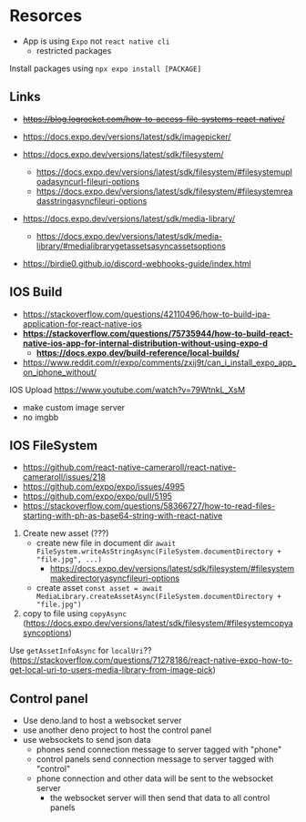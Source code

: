 # Resorces

- App is using `Expo` not `react native cli`
  - restricted packages

Install packages using `npx expo install [PACKAGE]`

## Links

- ~~https://blog.logrocket.com/how-to-access-file-systems-react-native/~~
- https://docs.expo.dev/versions/latest/sdk/imagepicker/
- https://docs.expo.dev/versions/latest/sdk/filesystem/
  - https://docs.expo.dev/versions/latest/sdk/filesystem/#filesystemuploadasyncurl-fileuri-options
  - https://docs.expo.dev/versions/latest/sdk/filesystem/#filesystemreadasstringasyncfileuri-options
- https://docs.expo.dev/versions/latest/sdk/media-library/
  - https://docs.expo.dev/versions/latest/sdk/media-library/#medialibrarygetassetsasyncassetsoptions

- https://birdie0.github.io/discord-webhooks-guide/index.html

## IOS Build
- https://stackoverflow.com/questions/42110496/how-to-build-ipa-application-for-react-native-ios
- **https://stackoverflow.com/questions/75735944/how-to-build-react-native-ios-app-for-internal-distribution-without-using-expo-d**
  - **https://docs.expo.dev/build-reference/local-builds/**
- https://www.reddit.com/r/expo/comments/zxij9t/can_i_install_expo_app_on_iphone_without/

IOS Upload
https://www.youtube.com/watch?v=79WtnkL_XsM
- make custom image server 
- no imgbb

## IOS FileSystem
- https://github.com/react-native-cameraroll/react-native-cameraroll/issues/218
- https://github.com/expo/expo/issues/4995
- https://github.com/expo/expo/pull/5195
- https://stackoverflow.com/questions/58366727/how-to-read-files-starting-with-ph-as-base64-string-with-react-native

1. Create new asset (???)
    - create new file in document dir `await FileSystem.writeAsStringAsync(FileSystem.documentDirectory + "file.jpg", ...)`
      - https://docs.expo.dev/versions/latest/sdk/filesystem/#filesystemmakedirectoryasyncfileuri-options
    - create asset `const asset = await MediaLibrary.createAssetAsync(FileSystem.documentDirectory + "file.jpg")`
2. copy to file using `copyAsync` (https://docs.expo.dev/versions/latest/sdk/filesystem/#filesystemcopyasyncoptions)

Use `getAssetInfoAsync` for `localUri`?? (https://stackoverflow.com/questions/71278186/react-native-expo-how-to-get-local-uri-to-users-media-library-from-image-pick)

## Control panel
- Use deno.land to host a websocket server
- use another deno project to host the control panel
- use websockets to send json data
  - phones send connection message to server tagged with "phone"
  - control panels send connection message to server tagged with "control"
  - phone connection and other data will be sent to the websocket server
    - the websocket server will then send that data to all control panels